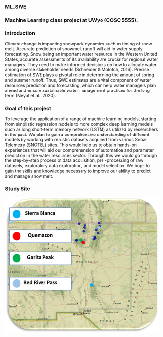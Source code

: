 ### ML_SWE
### Machine Learning class project at UWyo (COSC 5555). 
### Introduction
<p> Climate change is impacting snowpack dynamics such as timing of snow melt. Accurate prediction of snowmelt runoff will aid in water supply forecasting. Snow being an important water resource in the Western United States, accurate assessments of its availability are crucial for regional water managers. They need to make informed decisions on how to allocate water among diverse stakeholder needs (Schneider & Molotch, 2016). Precise estimation of SWE plays a pivotal role in determining the amount of spring and summer runoff. Thus, SWE estimates are a vital component of water resources prediction and forecasting, which can help water managers plan ahead and ensure sustainable water management practices for the long term (Meyal et al., 2020). </p>

### Goal of this project
<p> To leverage the application of a range of machine learning models, starting from simplistic regression models to more complex deep learning models such as long short-term memory network (LSTM) as utilized by researchers in the past. We plan to gain a comprehensive understanding of different models by working with realistic datasets acquired from various Snow Telemetry (SNOTEL) sites. This would help us to obtain hands-on experiences that will aid our comprehension of automation and parameter prediction in the water resources sector. Through this we would go through the step-by-step process of data acquisition, pre -processing of raw datasets, exploratory data exploration, and model selection. We hope to gain the skills and knowledge necessary to improve our ability to predict and manage snow melt.</p>

### Study Site
<img src="images/studysite.jpg" alt="Your Image">
